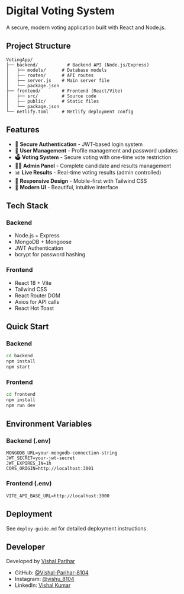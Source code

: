# Digital Voting System

A secure, modern voting application built with React and Node.js.

## Project Structure

```
VotingApp/
├── backend/           # Backend API (Node.js/Express)
│   ├── models/      # Database models
│   ├── routes/      # API routes
│   ├── server.js    # Main server file
│   └── package.json
├── frontend/        # Frontend (React/Vite)
│   ├── src/         # Source code
│   ├── public/      # Static files
│   └── package.json
└── netlify.toml     # Netlify deployment config
```

## Features

- 🔐 **Secure Authentication** - JWT-based login system
- 👤 **User Management** - Profile management and password updates
- 🗳️ **Voting System** - Secure voting with one-time vote restriction
- 👨‍💼 **Admin Panel** - Complete candidate and results management
- 📊 **Live Results** - Real-time voting results (admin controlled)
- 📱 **Responsive Design** - Mobile-first with Tailwind CSS
- 🎨 **Modern UI** - Beautiful, intuitive interface

## Tech Stack

### Backend
- Node.js + Express
- MongoDB + Mongoose
- JWT Authentication
- bcrypt for password hashing

### Frontend
- React 18 + Vite
- Tailwind CSS
- React Router DOM
- Axios for API calls
- React Hot Toast

## Quick Start

### Backend
```bash
cd backend
npm install
npm start
```

### Frontend
```bash
cd frontend
npm install
npm run dev
```

## Environment Variables

### Backend (.env)
```
MONGODB_URL=your-mongodb-connection-string
JWT_SECRET=your-jwt-secret
JWT_EXPIRES_IN=1h
CORS_ORIGIN=http://localhost:3001
```

### Frontend (.env)
```
VITE_API_BASE_URL=http://localhost:3000
```

## Deployment

See `deploy-guide.md` for detailed deployment instructions.

## Developer

Developed by [Vishal Parihar](https://www.linkedin.com/in/vishal-kumar-b55266309/)

- GitHub: [@Vishal-Parihar-8104](https://github.com/Vishal-Parihar-8104)
- Instagram: [@vishu_8104](https://www.instagram.com/vishu_8104/)
- LinkedIn: [Vishal Kumar](https://www.linkedin.com/in/vishal-kumar-b55266309/)
